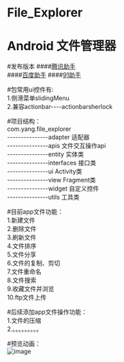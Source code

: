 # File_Explorer
# Android 文件管理器

#发布版本
####[腾讯助手](http://android.myapp.com/myapp/detail.htm?apkName=com.yang.file_explorer)        
####[百度助手](http://shouji.baidu.com/software/item?docid=7950291&from=as)
####[91助手](http://apk.91.com/Soft/Android/com.yang.file_explorer-1-1.0.html)

#包常用ui控件有:        
1.侧滑菜单slidingMenu           
2.兼容actionbar----actionbarsherlock        

#项目结构：        
com.yang.file_explorer     
                ---------------adapter    适配器        
                ---------------apis       文件交互操作api        
                ---------------entity     实体类              
                ---------------interfaces 接口类             
                ---------------ui         Activity类       
                ---------------view       Fragment类        
                ---------------widget     自定义控件      
                ---------------utils      工具类       

#目前app文件功能：         
1.新建文件         
2.删除文件       
3.刷新文件     
4.文件排序     
5.文件分享    
6.文件的复制、剪切        
7.文件重命名     
8.文件搜索                 
9.收藏文件并浏览                 
10.ftp文件上传 

#后续添加app文件操作功能：       
1.文件的压缩           
2.。。。。。。。。。            

#预览动画：            
![image](https://github.com/yangsmith/File_Explorer/blob/master/bin/file_exploer.gif)

